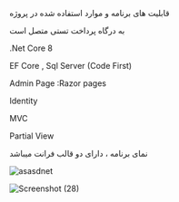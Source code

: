 قابلیت های برنامه و موارد استفاده شده در پروژه

به درگاه پرداخت تستی متصل است

.Net Core 8

EF Core , Sql Server (Code First)

Admin Page :Razor pages

Identity
 
MVC

Partial View



نمای برنامه ، دارای دو قالب فرانت میباشد 




![asasdnet](https://github.com/user-attachments/assets/7b743627-1bce-415d-9005-3d90c9f90c48)


![Screenshot (28)](https://github.com/user-attachments/assets/cc242d67-466a-4d3a-8618-1665076d4db3)
